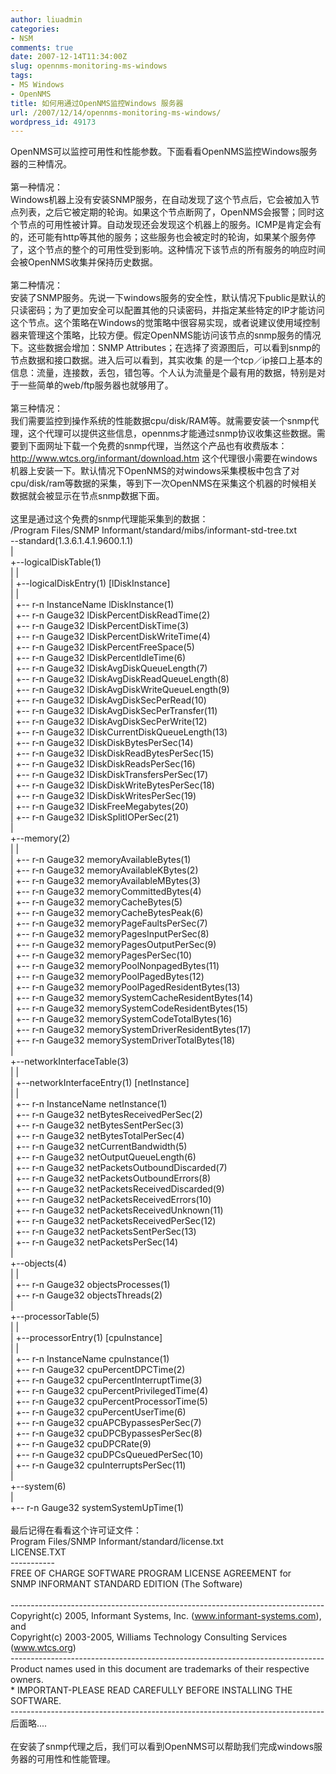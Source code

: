 ```yaml
---
author: liuadmin
categories:
- NSM
comments: true
date: 2007-12-14T11:34:00Z
slug: opennms-monitoring-ms-windows
tags:
- MS Windows
- OpenNMS
title: 如何用通过OpenNMS监控Windows 服务器
url: /2007/12/14/opennms-monitoring-ms-windows/
wordpress_id: 49173
---
```


OpenNMS可以监控可用性和性能参数。下面看看OpenNMS监控Windows服务器的三种情况。<br /><br />第一种情况：<br />Windows机器上没有安装SNMP服务，在自动发现了这个节点后，它会被加入节点列表，之后它被定期的轮询。如果这个节点断网了，OpenNMS会报警；同时这个节点的可用性被计算。自动发现还会发现这个机器上的服务。ICMP是肯定会有的，还可能有http等其他的服务；这些服务也会被定时的轮询，如果某个服务停了，这个节点的整个的可用性受到影响。这种情况下该节点的所有服务的响应时间会被OpenNMS收集并保持历史数据。<br /><br />第二种情况：<br />安装了SNMP服务。先说一下windows服务的安全性，默认情况下public是默认的只读密码；为了更加安全可以配置其他的只读密码，并指定某些特定的IP才能访问这个节点。这个策略在Windows的觉策略中很容易实现，或者说建议使用域控制器来管理这个策略，比较方便。假定OpenNMS能访问该节点的snmp服务的情况下。这些数据会增加：SNMP Attributes；在选择了资源图后，可以看到snmp的节点数据和接口数据。进入后可以看到，其实收集 的是一个tcp／ip接口上基本的信息：流量，连接数，丢包，错包等。个人认为流量是个最有用的数据，特别是对于一些简单的web/ftp服务器也就够用了。<br /><br />第三种情况：<br />我们需要监控到操作系统的性能数据cpu/disk/RAM等。就需要安装一个snmp代理，这个代理可以提供这些信息，opennms才能通过snmp协议收集这些数据。需要到下面网址下载一个免费的snmp代理，当然这个产品也有收费版本：http://www.wtcs.org/informant/download.htm 这个代理很小需要在windows机器上安装一下。默认情况下OpenNMS的对windows采集模板中包含了对cpu/disk/ram等数据的采集，等到下一次OpenNMS在采集这个机器的时候相关数据就会被显示在节点snmp数据下面。<br /><br />这里是通过这个免费的snmp代理能采集到的数据：<br />/Program Files/SNMP Informant/standard/mibs/informant-std-tree.txt<br />--standard(1.3.6.1.4.1.9600.1.1)<br />|<br />+--logicalDiskTable(1)<br />|  |<br />|  +--logicalDiskEntry(1) [lDiskInstance]<br />|     |<br />|     +-- r-n InstanceName lDiskInstance(1)<br />|     +-- r-n Gauge32      lDiskPercentDiskReadTime(2)<br />|     +-- r-n Gauge32      lDiskPercentDiskTime(3)<br />|     +-- r-n Gauge32      lDiskPercentDiskWriteTime(4)<br />|     +-- r-n Gauge32      lDiskPercentFreeSpace(5)<br />|     +-- r-n Gauge32      lDiskPercentIdleTime(6)<br />|     +-- r-n Gauge32      lDiskAvgDiskQueueLength(7)<br />|     +-- r-n Gauge32      lDiskAvgDiskReadQueueLength(8)<br />|     +-- r-n Gauge32      lDiskAvgDiskWriteQueueLength(9)<br />|     +-- r-n Gauge32      lDiskAvgDiskSecPerRead(10)<br />|     +-- r-n Gauge32      lDiskAvgDiskSecPerTransfer(11)<br />|     +-- r-n Gauge32      lDiskAvgDiskSecPerWrite(12)<br />|     +-- r-n Gauge32      lDiskCurrentDiskQueueLength(13)<br />|     +-- r-n Gauge32      lDiskDiskBytesPerSec(14)<br />|     +-- r-n Gauge32      lDiskDiskReadBytesPerSec(15)<br />|     +-- r-n Gauge32      lDiskDiskReadsPerSec(16)<br />|     +-- r-n Gauge32      lDiskDiskTransfersPerSec(17)<br />|     +-- r-n Gauge32      lDiskDiskWriteBytesPerSec(18)<br />|     +-- r-n Gauge32      lDiskDiskWritesPerSec(19)<br />|     +-- r-n Gauge32      lDiskFreeMegabytes(20)<br />|     +-- r-n Gauge32      lDiskSplitIOPerSec(21)<br />|<br />+--memory(2)<br />|  |<br />|  +-- r-n Gauge32   memoryAvailableBytes(1)<br />|  +-- r-n Gauge32   memoryAvailableKBytes(2)<br />|  +-- r-n Gauge32   memoryAvailableMBytes(3)<br />|  +-- r-n Gauge32   memoryCommittedBytes(4)<br />|  +-- r-n Gauge32   memoryCacheBytes(5)<br />|  +-- r-n Gauge32   memoryCacheBytesPeak(6)<br />|  +-- r-n Gauge32   memoryPageFaultsPerSec(7)<br />|  +-- r-n Gauge32   memoryPagesInputPerSec(8)<br />|  +-- r-n Gauge32   memoryPagesOutputPerSec(9)<br />|  +-- r-n Gauge32   memoryPagesPerSec(10)<br />|  +-- r-n Gauge32   memoryPoolNonpagedBytes(11)<br />|  +-- r-n Gauge32   memoryPoolPagedBytes(12)<br />|  +-- r-n Gauge32   memoryPoolPagedResidentBytes(13)<br />|  +-- r-n Gauge32   memorySystemCacheResidentBytes(14)<br />|  +-- r-n Gauge32   memorySystemCodeResidentBytes(15)<br />|  +-- r-n Gauge32   memorySystemCodeTotalBytes(16)<br />|  +-- r-n Gauge32   memorySystemDriverResidentBytes(17)<br />|  +-- r-n Gauge32   memorySystemDriverTotalBytes(18)<br />|<br />+--networkInterfaceTable(3)<br />|  |<br />|  +--networkInterfaceEntry(1) [netInstance]<br />|     |<br />|     +-- r-n InstanceName netInstance(1)<br />|     +-- r-n Gauge32      netBytesReceivedPerSec(2)<br />|     +-- r-n Gauge32      netBytesSentPerSec(3)<br />|     +-- r-n Gauge32      netBytesTotalPerSec(4)<br />|     +-- r-n Gauge32      netCurrentBandwidth(5)<br />|     +-- r-n Gauge32      netOutputQueueLength(6)<br />|     +-- r-n Gauge32      netPacketsOutboundDiscarded(7)<br />|     +-- r-n Gauge32      netPacketsOutboundErrors(8)<br />|     +-- r-n Gauge32      netPacketsReceivedDiscarded(9)<br />|     +-- r-n Gauge32      netPacketsReceivedErrors(10)<br />|     +-- r-n Gauge32      netPacketsReceivedUnknown(11)<br />|     +-- r-n Gauge32      netPacketsReceivedPerSec(12)<br />|     +-- r-n Gauge32      netPacketsSentPerSec(13)<br />|     +-- r-n Gauge32      netPacketsPerSec(14)<br />|<br />+--objects(4)<br />|  |<br />|  +-- r-n Gauge32   objectsProcesses(1)<br />|  +-- r-n Gauge32   objectsThreads(2)<br />|<br />+--processorTable(5)<br />|  |<br />|  +--processorEntry(1) [cpuInstance]<br />|     |<br />|     +-- r-n InstanceName cpuInstance(1)<br />|     +-- r-n Gauge32      cpuPercentDPCTime(2)<br />|     +-- r-n Gauge32      cpuPercentInterruptTime(3)<br />|     +-- r-n Gauge32      cpuPercentPrivilegedTime(4)<br />|     +-- r-n Gauge32      cpuPercentProcessorTime(5)<br />|     +-- r-n Gauge32      cpuPercentUserTime(6)<br />|     +-- r-n Gauge32      cpuAPCBypassesPerSec(7)<br />|     +-- r-n Gauge32      cpuDPCBypassesPerSec(8)<br />|     +-- r-n Gauge32      cpuDPCRate(9)<br />|     +-- r-n Gauge32      cpuDPCsQueuedPerSec(10)<br />|     +-- r-n Gauge32      cpuInterruptsPerSec(11)<br />|<br />+--system(6)<br />|<br />+-- r-n Gauge32   systemSystemUpTime(1)<br /><br />最后记得在看看这个许可证文件：<br />Program Files/SNMP Informant/standard/license.txt<br />LICENSE.TXT<br />-----------<br />FREE OF CHARGE SOFTWARE PROGRAM LICENSE AGREEMENT for<br />SNMP INFORMANT STANDARD EDITION (The Software)<br /><br />------------------------------------------------------------------------------<br />Copyright(c) 2005, Informant Systems, Inc. (www.informant-systems.com), and<br />Copyright(c) 2003-2005, Williams Technology Consulting Services (www.wtcs.org)<br />------------------------------------------------------------------------------<br />Product names used in this document are trademarks of their respective owners.<br />* IMPORTANT-PLEASE READ CAREFULLY BEFORE INSTALLING THE SOFTWARE.<br />------------------------------------------------------------------------------<br />后面略....<br /><br />在安装了snmp代理之后，我们可以看到OpenNMS可以帮助我们完成windows服务器的可用性和性能管理。
